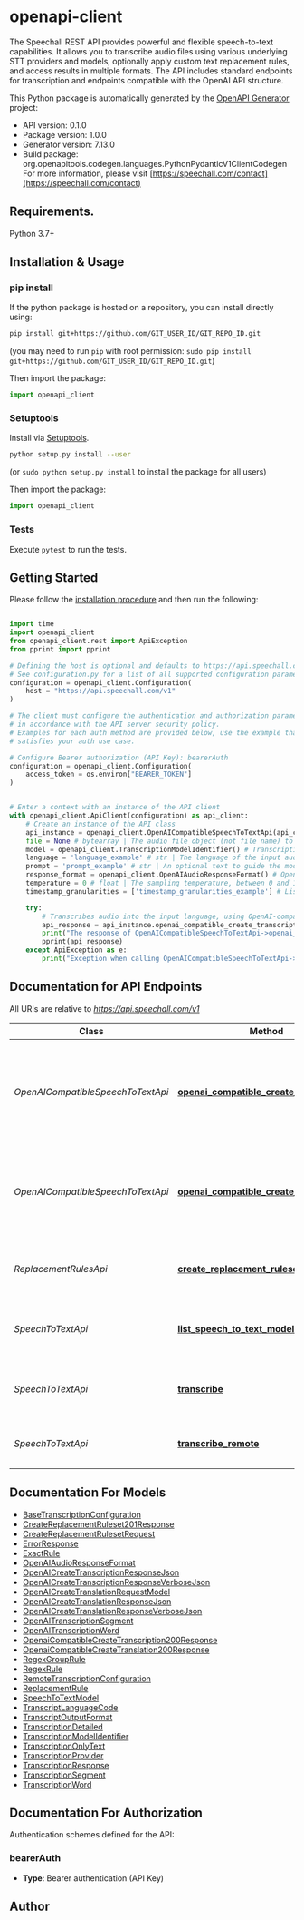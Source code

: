 # openapi-client
The Speechall REST API provides powerful and flexible speech-to-text capabilities.
It allows you to transcribe audio files using various underlying STT providers and models,
optionally apply custom text replacement rules, and access results in multiple formats.
The API includes standard endpoints for transcription and endpoints compatible with the OpenAI API structure.


This Python package is automatically generated by the [OpenAPI Generator](https://openapi-generator.tech) project:

- API version: 0.1.0
- Package version: 1.0.0
- Generator version: 7.13.0
- Build package: org.openapitools.codegen.languages.PythonPydanticV1ClientCodegen
For more information, please visit [https://speechall.com/contact](https://speechall.com/contact)

## Requirements.

Python 3.7+

## Installation & Usage
### pip install

If the python package is hosted on a repository, you can install directly using:

```sh
pip install git+https://github.com/GIT_USER_ID/GIT_REPO_ID.git
```
(you may need to run `pip` with root permission: `sudo pip install git+https://github.com/GIT_USER_ID/GIT_REPO_ID.git`)

Then import the package:
```python
import openapi_client
```

### Setuptools

Install via [Setuptools](http://pypi.python.org/pypi/setuptools).

```sh
python setup.py install --user
```
(or `sudo python setup.py install` to install the package for all users)

Then import the package:
```python
import openapi_client
```

### Tests

Execute `pytest` to run the tests.

## Getting Started

Please follow the [installation procedure](#installation--usage) and then run the following:

```python

import time
import openapi_client
from openapi_client.rest import ApiException
from pprint import pprint

# Defining the host is optional and defaults to https://api.speechall.com/v1
# See configuration.py for a list of all supported configuration parameters.
configuration = openapi_client.Configuration(
    host = "https://api.speechall.com/v1"
)

# The client must configure the authentication and authorization parameters
# in accordance with the API server security policy.
# Examples for each auth method are provided below, use the example that
# satisfies your auth use case.

# Configure Bearer authorization (API Key): bearerAuth
configuration = openapi_client.Configuration(
    access_token = os.environ["BEARER_TOKEN"]
)


# Enter a context with an instance of the API client
with openapi_client.ApiClient(configuration) as api_client:
    # Create an instance of the API class
    api_instance = openapi_client.OpenAICompatibleSpeechToTextApi(api_client)
    file = None # bytearray | The audio file object (not file name) to transcribe, in one of these formats: flac, mp3, mp4, mpeg, mpga, m4a, ogg, wav, or webm. 
    model = openapi_client.TranscriptionModelIdentifier() # TranscriptionModelIdentifier | 
    language = 'language_example' # str | The language of the input audio. Supplying the input language in [ISO-639-1](https://en.wikipedia.org/wiki/List_of_ISO_639-1_codes) format will improve accuracy and latency.  (optional)
    prompt = 'prompt_example' # str | An optional text to guide the model's style or continue a previous audio segment. The [prompt](/docs/guides/speech-to-text/prompting) should match the audio language.  (optional)
    response_format = openapi_client.OpenAIAudioResponseFormat() # OpenAIAudioResponseFormat |  (optional)
    temperature = 0 # float | The sampling temperature, between 0 and 1. Higher values like 0.8 will make the output more random, while lower values like 0.2 will make it more focused and deterministic. If set to 0, the model will use [log probability](https://en.wikipedia.org/wiki/Log_probability) to automatically increase the temperature until certain thresholds are hit.  (optional) (default to 0)
    timestamp_granularities = ['timestamp_granularities_example'] # List[str] | The timestamp granularities to populate for this transcription. `response_format` must be set `verbose_json` to use timestamp granularities. Either or both of these options are supported: `word`, or `segment`. Note: There is no additional latency for segment timestamps, but generating word timestamps incurs additional latency.  (optional)

    try:
        # Transcribes audio into the input language, using OpenAI-compatible request format.
        api_response = api_instance.openai_compatible_create_transcription(file, model, language=language, prompt=prompt, response_format=response_format, temperature=temperature, timestamp_granularities=timestamp_granularities)
        print("The response of OpenAICompatibleSpeechToTextApi->openai_compatible_create_transcription:\n")
        pprint(api_response)
    except ApiException as e:
        print("Exception when calling OpenAICompatibleSpeechToTextApi->openai_compatible_create_transcription: %s\n" % e)

```

## Documentation for API Endpoints

All URIs are relative to *https://api.speechall.com/v1*

Class | Method | HTTP request | Description
------------ | ------------- | ------------- | -------------
*OpenAICompatibleSpeechToTextApi* | [**openai_compatible_create_transcription**](docs/OpenAICompatibleSpeechToTextApi.md#openai_compatible_create_transcription) | **POST** /openai-compatible/audio/transcriptions | Transcribes audio into the input language, using OpenAI-compatible request format.
*OpenAICompatibleSpeechToTextApi* | [**openai_compatible_create_translation**](docs/OpenAICompatibleSpeechToTextApi.md#openai_compatible_create_translation) | **POST** /openai-compatible/audio/translations | Translates audio into English, using OpenAI-compatible request format.
*ReplacementRulesApi* | [**create_replacement_ruleset**](docs/ReplacementRulesApi.md#create_replacement_ruleset) | **POST** /replacement-rulesets | Create a reusable set of text replacement rules.
*SpeechToTextApi* | [**list_speech_to_text_models**](docs/SpeechToTextApi.md#list_speech_to_text_models) | **GET** /speech-to-text-models | Retrieve a list of all available speech-to-text models.
*SpeechToTextApi* | [**transcribe**](docs/SpeechToTextApi.md#transcribe) | **POST** /transcribe | Upload an audio file directly and receive a transcription.
*SpeechToTextApi* | [**transcribe_remote**](docs/SpeechToTextApi.md#transcribe_remote) | **POST** /transcribe-remote | Transcribe an audio file located at a remote URL.


## Documentation For Models

 - [BaseTranscriptionConfiguration](docs/BaseTranscriptionConfiguration.md)
 - [CreateReplacementRuleset201Response](docs/CreateReplacementRuleset201Response.md)
 - [CreateReplacementRulesetRequest](docs/CreateReplacementRulesetRequest.md)
 - [ErrorResponse](docs/ErrorResponse.md)
 - [ExactRule](docs/ExactRule.md)
 - [OpenAIAudioResponseFormat](docs/OpenAIAudioResponseFormat.md)
 - [OpenAICreateTranscriptionResponseJson](docs/OpenAICreateTranscriptionResponseJson.md)
 - [OpenAICreateTranscriptionResponseVerboseJson](docs/OpenAICreateTranscriptionResponseVerboseJson.md)
 - [OpenAICreateTranslationRequestModel](docs/OpenAICreateTranslationRequestModel.md)
 - [OpenAICreateTranslationResponseJson](docs/OpenAICreateTranslationResponseJson.md)
 - [OpenAICreateTranslationResponseVerboseJson](docs/OpenAICreateTranslationResponseVerboseJson.md)
 - [OpenAITranscriptionSegment](docs/OpenAITranscriptionSegment.md)
 - [OpenAITranscriptionWord](docs/OpenAITranscriptionWord.md)
 - [OpenaiCompatibleCreateTranscription200Response](docs/OpenaiCompatibleCreateTranscription200Response.md)
 - [OpenaiCompatibleCreateTranslation200Response](docs/OpenaiCompatibleCreateTranslation200Response.md)
 - [RegexGroupRule](docs/RegexGroupRule.md)
 - [RegexRule](docs/RegexRule.md)
 - [RemoteTranscriptionConfiguration](docs/RemoteTranscriptionConfiguration.md)
 - [ReplacementRule](docs/ReplacementRule.md)
 - [SpeechToTextModel](docs/SpeechToTextModel.md)
 - [TranscriptLanguageCode](docs/TranscriptLanguageCode.md)
 - [TranscriptOutputFormat](docs/TranscriptOutputFormat.md)
 - [TranscriptionDetailed](docs/TranscriptionDetailed.md)
 - [TranscriptionModelIdentifier](docs/TranscriptionModelIdentifier.md)
 - [TranscriptionOnlyText](docs/TranscriptionOnlyText.md)
 - [TranscriptionProvider](docs/TranscriptionProvider.md)
 - [TranscriptionResponse](docs/TranscriptionResponse.md)
 - [TranscriptionSegment](docs/TranscriptionSegment.md)
 - [TranscriptionWord](docs/TranscriptionWord.md)


<a id="documentation-for-authorization"></a>
## Documentation For Authorization


Authentication schemes defined for the API:
<a id="bearerAuth"></a>
### bearerAuth

- **Type**: Bearer authentication (API Key)


## Author




